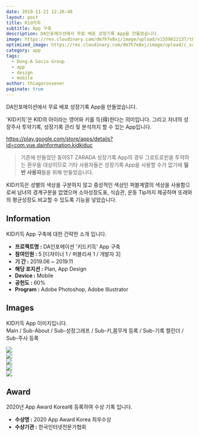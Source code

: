 ```yaml
---
date: 2019-11-21 12:26:40
layout: post
title: Kid키득
subtitle: App 구축
description: DA인포메이션에서 무료 배포 성장기록 App을 만들었습니다.
image: https://res.cloudinary.com/dm7h7e8xj/image/upload/v1559822137/theme11_vei7iw.jpg
optimized_image: https://res.cloudinary.com/dm7h7e8xj/image/upload/c_scale,w_380/v1559822137/theme11_vei7iw.jpg
category: app
tags:
  - Dong-A Socio Group
  - app
  - design
  - mobile
author: thiagorossener
paginate: true
---
```


<link rel="stylesheet" href="/assets/css/slick.css">
<link rel="stylesheet" href="/assets/css/slick-theme.css">



DA인포메이션에서 무료 배포 성장기록 App을 만들었습니다.

'KID키득'은 KID의 아이라는 영어와 키를 득(得)한다는 의미입니다. 그리고 자녀의 성장주사 투약기록, 성장기록 관리 및 분석까지 할 수 있는 App입니다.

<a href="https://play.google.com/store/apps/details?id=com.vue.dainformation.kidkiduc" target="_blank">https://play.google.com/store/apps/details?id=com.vue.dainformation.kidkiduc</a>


> 기존에 만들었던 동아ST ZARADA 성장기록 App의 경우 그로트로핀을 투약하는 환우들 대상이므로 기타 사용자들은 성장기록 App을 사용할 수가 없기에 **일반 사용자**들을 위해 만들었습니다.

KID키득은 성별의 색상을 구분하지 않고 중성적인 색상인 퍼블계열의 색상을 사용함으로써 남녀의 경계구분을 없앴으며
소아성장도표, 식습관, 운동 Tip까지 제공하며 또래와의 평균성장도 비교할 수 있도록 기능을 넣었습니다.


<!--page-->

## Information

KID키득 App 구축에 대한 간략한 소개 입니다.

- **프로젝트명 :** DA인포메이션 '키드키득' App 구축
- **참여인원 :** 5 [디자이너 1 / 퍼블리셔 1 / 개발자 3]
- **기 간 :** 2019.06 ~ 2019.11
- **해당 포지션 :** Plan, App Design 
- **Device :** Mobile
- **공헌도 :** 60%
- **Program :** Adobe Photoshop, Adobe Illustrator


<!--page-->

## Images

KID키득 App 이미지입니다.<br>
Main / Sub-About / Sub-성장그래프 / Sub-키,몸무게 등록 / Sub-기록 캘린더 / Sub-주사 등록

<section class="quotes">
  <div class="bubble">
    <img src="/assets/img/slide/kid01.jpg" />
  </div>
  <div class="bubble">
    <img src="/assets/img/slide/kid02.jpg" /> 
  </div>
  <div class="bubble">
    <img src="/assets/img/slide/kid03.jpg" /> 
  </div>
  <div class="bubble">
    <img src="/assets/img/slide/kid04.jpg" /> 
  </div>
  <div class="bubble">
    <img src="/assets/img/slide/kid05.jpg" /> 
  </div>
</section>




<!--page-->

## Award

2020년 App Award Korea에 등록하여 수상 기록 입니다.

- **수상명 :** 2020 App Award Korea 최우수상
- **수상기관 :** 한국인터넷전문가협회

<!--page-->



<script type="text/javascript" src="https://cdnjs.cloudflare.com/ajax/libs/jquery/2.1.3/jquery.min.js"></script>
<script type="text/javascript" src="https://cdn.jsdelivr.net/jquery.slick/1.5.0/slick.min.js"></script>

<script>
	$('.quotes').slick({
  dots: true,
  infinite: true,
  autoplay: false,
  autoplaySpeed: 6000,
  speed: 800,
  slidesToShow: 1,
  adaptiveHeight: true
});
$( document ).ready(function() {
$('.no-fouc').removeClass('no-fouc');
});
</script>


